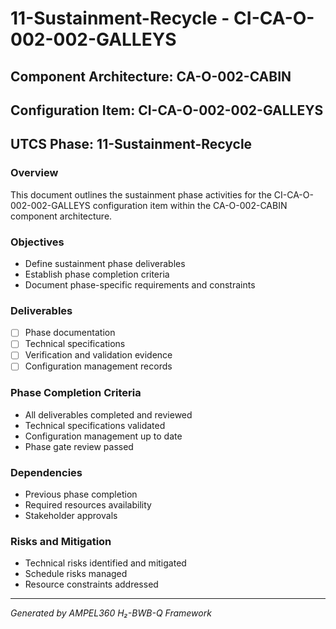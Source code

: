 # 11-Sustainment-Recycle - CI-CA-O-002-002-GALLEYS

## Component Architecture: CA-O-002-CABIN
## Configuration Item: CI-CA-O-002-002-GALLEYS
## UTCS Phase: 11-Sustainment-Recycle

### Overview
This document outlines the sustainment phase activities for the CI-CA-O-002-002-GALLEYS configuration item within the CA-O-002-CABIN component architecture.

### Objectives
- Define sustainment phase deliverables
- Establish phase completion criteria
- Document phase-specific requirements and constraints

### Deliverables
- [ ] Phase documentation
- [ ] Technical specifications
- [ ] Verification and validation evidence
- [ ] Configuration management records

### Phase Completion Criteria
- All deliverables completed and reviewed
- Technical specifications validated
- Configuration management up to date
- Phase gate review passed

### Dependencies
- Previous phase completion
- Required resources availability
- Stakeholder approvals

### Risks and Mitigation
- Technical risks identified and mitigated
- Schedule risks managed
- Resource constraints addressed

---
*Generated by AMPEL360 H₂-BWB-Q Framework*
